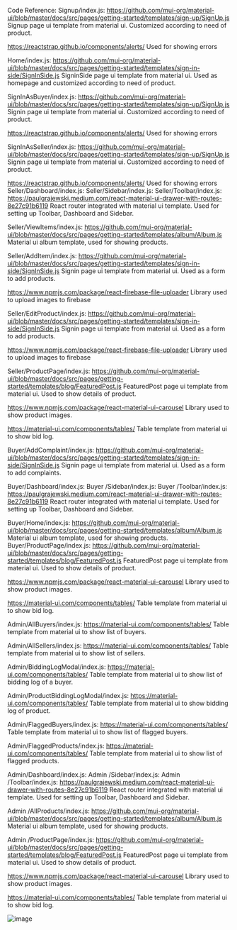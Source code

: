 Code Reference: 
Signup/index.js:
https://github.com/mui-org/material-ui/blob/master/docs/src/pages/getting-started/templates/sign-up/SignUp.js
Signup page ui template from material ui. Customized according to need of product.

https://reactstrap.github.io/components/alerts/
Used for showing errors

Home/index.js:
https://github.com/mui-org/material-ui/blob/master/docs/src/pages/getting-started/templates/sign-in-side/SignInSide.js
SigninSide page ui template from material ui. Used as homepage and customized according to need of product.

SignInAsBuyer/index.js:
https://github.com/mui-org/material-ui/blob/master/docs/src/pages/getting-started/templates/sign-up/SignUp.js
Signin page ui template from material ui. Customized according to need of product.

https://reactstrap.github.io/components/alerts/
Used for showing errors

SignInAsSeller/index.js:
https://github.com/mui-org/material-ui/blob/master/docs/src/pages/getting-started/templates/sign-up/SignUp.js
Signin page ui template from material ui. Customized according to need of product.

https://reactstrap.github.io/components/alerts/
Used for showing errors
Seller/Dashboard/index.js:
Seller/Sidebar/index.js:
Seller/Toolbar/index.js:
https://paulgrajewski.medium.com/react-material-ui-drawer-with-routes-8e27c91b6119
React router integrated with material ui template. Used for setting up Toolbar, Dashboard and Sidebar.

Seller/ViewItems/index.js:
https://github.com/mui-org/material-ui/blob/master/docs/src/pages/getting-started/templates/album/Album.js
Material ui album template, used for showing products.

Seller/AddItem/index.js:
https://github.com/mui-org/material-ui/blob/master/docs/src/pages/getting-started/templates/sign-in-side/SignInSide.js
Signin page ui template from material ui. Used as a form to add products.

https://www.npmjs.com/package/react-firebase-file-uploader
Library used to upload images to firebase

Seller/EditProduct/index.js:
https://github.com/mui-org/material-ui/blob/master/docs/src/pages/getting-started/templates/sign-in-side/SignInSide.js
Signin page ui template from material ui. Used as a form to add products.

https://www.npmjs.com/package/react-firebase-file-uploader
Library used to upload images to firebase


Seller/ProductPage/index.js:
https://github.com/mui-org/material-ui/blob/master/docs/src/pages/getting-started/templates/blog/FeaturedPost.js
FeaturedPost page ui template from material ui. Used to show details of product.

https://www.npmjs.com/package/react-material-ui-carousel
Library used to show product images.

https://material-ui.com/components/tables/
Table template from material ui to show bid log.


Buyer/AddComplaint/index.js:
https://github.com/mui-org/material-ui/blob/master/docs/src/pages/getting-started/templates/sign-in-side/SignInSide.js
Signin page ui template from material ui. Used as a form to add complaints.

Buyer/Dashboard/index.js:
Buyer /Sidebar/index.js:
Buyer /Toolbar/index.js:
https://paulgrajewski.medium.com/react-material-ui-drawer-with-routes-8e27c91b6119
React router integrated with material ui template. Used for setting up Toolbar, Dashboard and Sidebar.

Buyer/Home/index.js:
https://github.com/mui-org/material-ui/blob/master/docs/src/pages/getting-started/templates/album/Album.js
Material ui album template, used for showing products.
Buyer/ProductPage/index.js:
https://github.com/mui-org/material-ui/blob/master/docs/src/pages/getting-started/templates/blog/FeaturedPost.js
FeaturedPost page ui template from material ui. Used to show details of product.

https://www.npmjs.com/package/react-material-ui-carousel
Library used to show product images.

https://material-ui.com/components/tables/
Table template from material ui to show bid log.

Admin/AllBuyers/index.js:
https://material-ui.com/components/tables/
Table template from material ui to show list of buyers.

Admin/AllSellers/index.js:
https://material-ui.com/components/tables/
Table template from material ui to show list of sellers.

Admin/BiddingLogModal/index.js:
https://material-ui.com/components/tables/
Table template from material ui to show list of bidding log of a buyer.

Admin/ProductBiddingLogModal/index.js:
https://material-ui.com/components/tables/
Table template from material ui to show bidding log of product.


Admin/FlaggedBuyers/index.js:
https://material-ui.com/components/tables/
Table template from material ui to show list of flagged buyers.

Admin/FlaggedProducts/index.js:
https://material-ui.com/components/tables/
Table template from material ui to show list of flagged products.

Admin/Dashboard/index.js:
Admin /Sidebar/index.js:
Admin /Toolbar/index.js:
https://paulgrajewski.medium.com/react-material-ui-drawer-with-routes-8e27c91b6119
React router integrated with material ui template. Used for setting up Toolbar, Dashboard and Sidebar.

Admin /AllProducts/index.js:
https://github.com/mui-org/material-ui/blob/master/docs/src/pages/getting-started/templates/album/Album.js
Material ui album template, used for showing products.

Admin /ProductPage/index.js:
https://github.com/mui-org/material-ui/blob/master/docs/src/pages/getting-started/templates/blog/FeaturedPost.js
FeaturedPost page ui template from material ui. Used to show details of product.

https://www.npmjs.com/package/react-material-ui-carousel
Library used to show product images.

https://material-ui.com/components/tables/
Table template from material ui to show bid log.


































![image](https://user-images.githubusercontent.com/77801823/119912822-18d98a00-bf54-11eb-95f5-df8b8f888fd3.png)

